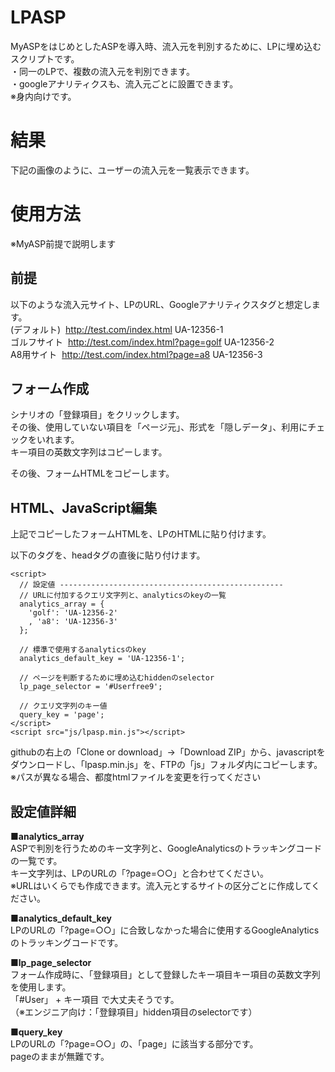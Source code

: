# LPASP
MyASPをはじめとしたASPを導入時、流入元を判別するために、LPに埋め込むスクリプトです。  
・同一のLPで、複数の流入元を判別できます。  
・googleアナリティクスも、流入元ごとに設置できます。  
※身内向けです。  

# 結果
下記の画像のように、ユーザーの流入元を一覧表示できます。  


# 使用方法
※MyASP前提で説明します  

## 前提
以下のような流入元サイト、LPのURL、Googleアナリティクスタグと想定します。  
(デフォルト)  http://test.com/index.html  UA-12356-1  
ゴルフサイト  http://test.com/index.html?page=golf  UA-12356-2  
A8用サイト  http://test.com/index.html?page=a8  UA-12356-3  

## フォーム作成  
シナリオの「登録項目」をクリックします。  
その後、使用していない項目を「ページ元」、形式を「隠しデータ」、利用にチェックをいれます。  
キー項目の英数文字列はコピーします。  

その後、フォームHTMLをコピーします。  

## HTML、JavaScript編集  
上記でコピーしたフォームHTMLを、LPのHTMLに貼り付けます。  

以下のタグを、headタグの直後に貼り付けます。  

```
<script>
  // 設定値 --------------------------------------------------
  // URLに付加するクエリ文字列と、analyticsのkeyの一覧
  analytics_array = {
    'golf': 'UA-12356-2'
    , 'a8': 'UA-12356-3'
  };

  // 標準で使用するanalyticsのkey
  analytics_default_key = 'UA-12356-1';

  // ページを判断するために埋め込むhiddenのselector
  lp_page_selector = '#Userfree9';

  // クエリ文字列のキー値
  query_key = 'page';
</script>
<script src="js/lpasp.min.js"></script>
```

githubの右上の「Clone or download」→「Download ZIP」から、javascriptをダウンロードし、「lpasp.min.js」を、FTPの「js」フォルダ内にコピーします。  
※パスが異なる場合、都度htmlファイルを変更を行ってください  

## 設定値詳細

**■analytics_array**  
ASPで判別を行うためのキー文字列と、GoogleAnalyticsのトラッキングコードの一覧です。  
キー文字列は、LPのURLの「?page=○○」と合わせてください。  
※URLはいくらでも作成できます。流入元とするサイトの区分ごとに作成してください。  
  
**■analytics_default_key**  
LPのURLの「?page=○○」に合致しなかった場合に使用するGoogleAnalyticsのトラッキングコードです。  
  
**■lp_page_selector**  
フォーム作成時に、「登録項目」として登録したキー項目キー項目の英数文字列を使用します。  
「#User」 + キー項目 で大丈夫そうです。  
（※エンジニア向け：「登録項目」hidden項目のselectorです）  
  
**■query_key**  
LPのURLの「?page=○○」の、「page」に該当する部分です。  
pageのままが無難です。  
